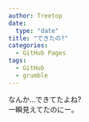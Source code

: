 ```yaml
---
author: Treetop
date: 
  type: "date"
title: "できたの?"
categories:
  - GitHub Pages
tags:
  - GitHub
  - grumble
---
```

なんか…できてたよね?  
一瞬見えてたのにー。

